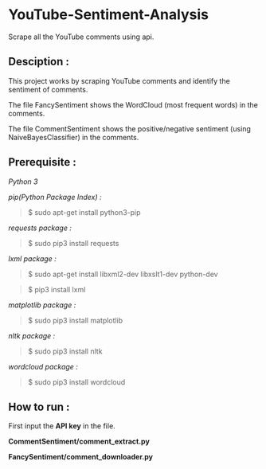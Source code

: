 # YouTube-Sentiment-Analysis

Scrape all the YouTube comments using api.

## Desciption :
This project works by scraping YouTube comments and identify the sentiment of comments.

The file FancySentiment shows the WordCloud (most frequent words) in the comments.

The file CommentSentiment shows the positive/negative sentiment (using NaiveBayesClassifier) in the comments.

## Prerequisite :
_Python 3_

_pip(Python Package Index) :_

> $ sudo apt-get install python3-pip

_requests package :_

> $ sudo pip3 install requests

_lxml package :_

> $ sudo apt-get install libxml2-dev libxslt1-dev python-dev

> $ pip3 install lxml

_matplotlib package :_

> $ sudo pip3 install matplotlib

_nltk package :_

> $ sudo pip3 install nltk

_wordcloud package :_

> $ sudo pip3 install wordcloud


## How to run :
First input the __API key__ in the file.

__CommentSentiment/comment_extract.py__

__FancySentiment/comment_downloader.py__
